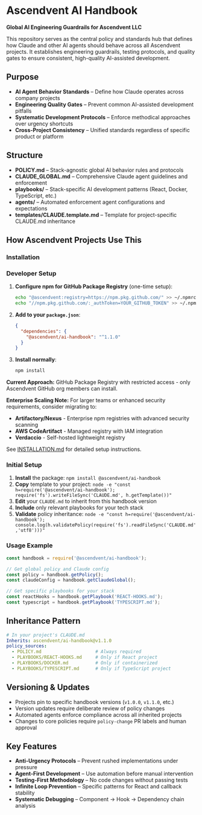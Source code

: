 # Ascendvent AI Handbook

**Global AI Engineering Guardrails for Ascendvent LLC**

This repository serves as the central policy and standards hub that defines how Claude and other AI agents should behave across all Ascendvent projects. It establishes engineering guardrails, testing protocols, and quality gates to ensure consistent, high-quality AI-assisted development.

## Purpose
- **AI Agent Behavior Standards** – Define how Claude operates across company projects
- **Engineering Quality Gates** – Prevent common AI-assisted development pitfalls
- **Systematic Development Protocols** – Enforce methodical approaches over urgency shortcuts
- **Cross-Project Consistency** – Unified standards regardless of specific product or platform

## Structure
- **POLICY.md** – Stack-agnostic global AI behavior rules and protocols
- **CLAUDE_GLOBAL.md** – Comprehensive Claude agent guidelines and enforcement
- **playbooks/** – Stack-specific AI development patterns (React, Docker, TypeScript, etc.)
- **agents/** – Automated enforcement agent configurations and expectations
- **templates/CLAUDE.template.md** – Template for project-specific CLAUDE.md inheritance

## How Ascendvent Projects Use This

### Installation

### Developer Setup

1. **Configure npm for GitHub Package Registry** (one-time setup):
   ```bash
   echo "@ascendvent:registry=https://npm.pkg.github.com/" >> ~/.npmrc
   echo "//npm.pkg.github.com/:_authToken=YOUR_GITHUB_TOKEN" >> ~/.npmrc
   ```

2. **Add to your `package.json`**:
   ```json
   {
     "dependencies": {
       "@ascendvent/ai-handbook": "^1.1.0"
     }
   }
   ```

3. **Install normally**:
   ```bash
   npm install
   ```

**Current Approach:** GitHub Package Registry with restricted access - only Ascendvent GitHub org members can install.

**Enterprise Scaling Note:** For larger teams or enhanced security requirements, consider migrating to:
- **Artifactory/Nexus** - Enterprise npm registries with advanced security scanning
- **AWS CodeArtifact** - Managed registry with IAM integration  
- **Verdaccio** - Self-hosted lightweight registry

See [INSTALLATION.md](./INSTALLATION.md) for detailed setup instructions.

### Initial Setup
1. **Install** the package: `npm install @ascendvent/ai-handbook`
2. **Copy** template to your project: `node -e "const h=require('@ascendvent/ai-handbook'); require('fs').writeFileSync('CLAUDE.md', h.getTemplate())"`
3. **Edit** your `CLAUDE.md` to inherit from this handbook version
4. **Include** only relevant playbooks for your tech stack
5. **Validate** policy inheritance: `node -e "const h=require('@ascendvent/ai-handbook'); console.log(h.validatePolicy(require('fs').readFileSync('CLAUDE.md','utf8')))"`

### Usage Example
```javascript
const handbook = require('@ascendvent/ai-handbook');

// Get global policy and Claude config
const policy = handbook.getPolicy();
const claudeConfig = handbook.getClaudeGlobal();

// Get specific playbooks for your stack
const reactHooks = handbook.getPlaybook('REACT-HOOKS.md');
const typescript = handbook.getPlaybook('TYPESCRIPT.md');
```

## Inheritance Pattern
```yaml
# In your project's CLAUDE.md
Inherits: ascendvent/ai-handbook@v1.1.0
policy_sources:
  - POLICY.md                    # Always required
  - PLAYBOOKS/REACT-HOOKS.md     # Only if React project
  - PLAYBOOKS/DOCKER.md          # Only if containerized
  - PLAYBOOKS/TYPESCRIPT.md      # Only if TypeScript project
```

## Versioning & Updates
- Projects pin to specific handbook versions (`v1.0.0`, `v1.1.0`, etc.)
- Version updates require deliberate review of policy changes
- Automated agents enforce compliance across all inherited projects
- Changes to core policies require `policy-change` PR labels and human approval

## Key Features
- **Anti-Urgency Protocols** – Prevent rushed implementations under pressure
- **Agent-First Development** – Use automation before manual intervention
- **Testing-First Methodology** – No code changes without passing tests
- **Infinite Loop Prevention** – Specific patterns for React and callback stability
- **Systematic Debugging** – Component → Hook → Dependency chain analysis

